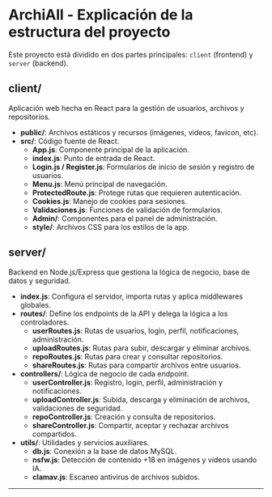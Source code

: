 
# ArchiAll - Explicación de la estructura del proyecto

Este proyecto está dividido en dos partes principales: `client` (frontend) y `server` (backend).

## client/
Aplicación web hecha en React para la gestión de usuarios, archivos y repositorios.

- **public/**: Archivos estáticos y recursos (imágenes, videos, favicon, etc).
- **src/**: Código fuente de React.
  - **App.js**: Componente principal de la aplicación.
  - **index.js**: Punto de entrada de React.
  - **Login.js / Register.js**: Formularios de inicio de sesión y registro de usuarios.
  - **Menu.js**: Menú principal de navegación.
  - **ProtectedRoute.js**: Protege rutas que requieren autenticación.
  - **Cookies.js**: Manejo de cookies para sesiones.
  - **Validaciones.js**: Funciones de validación de formularios.
  - **Admin/**: Componentes para el panel de administración.
  - **style/**: Archivos CSS para los estilos de la app.

## server/
Backend en Node.js/Express que gestiona la lógica de negocio, base de datos y seguridad.

- **index.js**: Configura el servidor, importa rutas y aplica middlewares globales.
- **routes/**: Define los endpoints de la API y delega la lógica a los controladores.
  - **userRoutes.js**: Rutas de usuarios, login, perfil, notificaciones, administración.
  - **uploadRoutes.js**: Rutas para subir, descargar y eliminar archivos.
  - **repoRoutes.js**: Rutas para crear y consultar repositorios.
  - **shareRoutes.js**: Rutas para compartir archivos entre usuarios.
- **controllers/**: Lógica de negocio de cada endpoint.
  - **userController.js**: Registro, login, perfil, administración y notificaciones.
  - **uploadController.js**: Subida, descarga y eliminación de archivos, validaciones de seguridad.
  - **repoController.js**: Creación y consulta de repositorios.
  - **shareController.js**: Compartir, aceptar y rechazar archivos compartidos.
- **utils/**: Utilidades y servicios auxiliares.
  - **db.js**: Conexión a la base de datos MySQL.
  - **nsfw.js**: Detección de contenido +18 en imágenes y videos usando IA.
  - **clamav.js**: Escaneo antivirus de archivos subidos.

---

